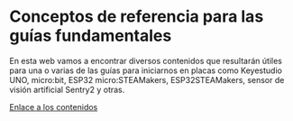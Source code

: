 # Conceptos de referencia para las guías fundamentales
En esta web vamos a encontrar diversos contenidos que resultarán útiles para una o varias de las guías para iniciarnos en placas como Keyestudio UNO, micro:bit, ESP32 micro:STEAMakers, ESP32STEAMakers, sensor de visión artificial Sentry2 y otras.

[Enlace a los contenidos](https://fgcoca.github.io/Conceptos-de-referencia-para-las-gu-as-fundamentales/)
